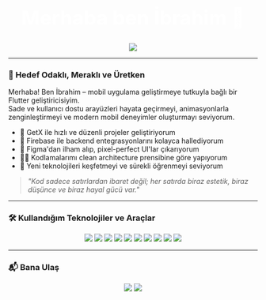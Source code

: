 <!-- Profil Başlık Alanı -->
<h1 align="center" style="font-size: 40px; font-weight: bold; color: #ffffff;">Merhaba ben İbrahim 👋</h1>


<!-- Hakkımda Animasyonu -->
<p align="center">
  <img src="https://readme-typing-svg.herokuapp.com?font=Fira+Code&weight=500&pause=1000&color=00C7AE&center=true&vCenter=true&width=435&lines=Flutter+Developer;Always+learning+new+things!" />
</p>

---

### 🎯 Hedef Odaklı, Meraklı ve Üretken
Merhaba! Ben İbrahim – mobil uygulama geliştirmeye tutkuyla bağlı bir Flutter geliştiricisiyim.  
Sade ve kullanıcı dostu arayüzleri hayata geçirmeyi, animasyonlarla zenginleştirmeyi ve modern mobil deneyimler oluşturmayı seviyorum.

- 🚀 GetX ile hızlı ve düzenli projeler geliştiriyorum  
- 📲 Firebase ile backend entegrasyonlarını kolayca hallediyorum  
- 🎨 Figma'dan ilham alıp, pixel-perfect UI'lar çıkarıyorum  
- 👨‍💻 Kodlamalarımı clean architecture prensibine göre yapıyorum  
- 🌱 Yeni teknolojileri keşfetmeyi ve sürekli öğrenmeyi seviyorum

> *"Kod sadece satırlardan ibaret değil; her satırda biraz estetik, biraz düşünce ve biraz hayal gücü var."*

---

### 🛠️ Kullandığım Teknolojiler ve Araçlar
<div align="center">
  <img src="https://img.shields.io/badge/Dart-0175C2?style=for-the-badge&logo=dart&logoColor=white"/>
  <img src="https://img.shields.io/badge/Flutter-02569B?style=for-the-badge&logo=flutter&logoColor=white"/>
  <img src="https://img.shields.io/badge/GetX-F231A5?style=for-the-badge&logo=flutter&logoColor=white"/>
  <img src="https://img.shields.io/badge/Firebase-FFCA28?style=for-the-badge&logo=firebase&logoColor=black"/>
  <img src="https://img.shields.io/badge/Figma-F24E1E?style=for-the-badge&logo=figma&logoColor=white"/>
  <img src="https://img.shields.io/badge/Material_UI-0081CB?style=for-the-badge&logo=MUI&logoColor=white"/>
  <img src="https://img.shields.io/badge/JavaScript-F7DF1E?style=for-the-badge&logo=javascript&logoColor=black"/>
  <img src="https://img.shields.io/badge/Node.js-339933?style=for-the-badge&logo=node.js&logoColor=white"/>
  <img src="https://img.shields.io/badge/Git-F05032?style=for-the-badge&logo=git&logoColor=white"/>
  <img src="https://img.shields.io/badge/VSCode-007ACC?style=for-the-badge&logo=visual-studio-code&logoColor=white"/>
</div>

---

### 📬 Bana Ulaş
<p align="center">
  <a href="mailto:ibrahim.buu@gmail.com"><img src="https://img.shields.io/badge/Gmail-D14836?style=for-the-badge&logo=gmail&logoColor=white"/></a>
  <a href="https://linkedin.com/in/ibrahim-uğur-850023215/"><img src="https://img.shields.io/badge/LinkedIn-0077B5?style=for-the-badge&logo=linkedin&logoColor=white"/></a>
</p>

